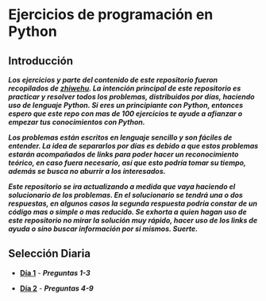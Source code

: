 # Ejercicios de programación en Python

## Introducción

***Los ejercicios y parte del contenido de este repositorio fueron recopilados de [zhiwehu](https://github.com/zhiwehu/Python-programming-exercises). La intención principal de este repositorio es practicar y resolver todos los problemas, distribuidos por días, haciendo uso de lenguaje Python. Si eres un principiante con Python, entonces espero que este repo con mas de 100 ejercicios te ayude a afianzar o empezar tus conocimientos con Python.***

***Los problemas están escritos en lenguaje sencillo y son fáciles de entender. La idea de separarlos por días es debido a que estos problemas estarán acompañados de links para poder hacer un reconocimiento teórico, en caso fuera necesario, así que esto podría tomar su tiempo, además se busca no aburrir a los interesados.***

***Este repositorio se ira actualizando a medida que vaya haciendo el solucionario de los problemas. En el solucionario se tendrá una o dos respuestas, en algunos casos la segunda respuesta podría constar de un código mas o simple o mas reducido. Se exhorta a quien hagan uso de este repositorio no mirar la solución muy rápido, hacer uso de los links de ayuda o sino buscar información por si mismos. Suerte.***

## Selección Diaria

* **[Día 1](https://github.com/ratondelcongo/Python-Practice-Spanish-Edition/blob/master/Problemas/Dia%2001.md)** - ***Preguntas 1-3***

* **[Día 2](https://github.com/ratondelcongo/Python-Practice-Spanish-Edition/blob/master/Problemas/Dia%2002.md)** - ***Preguntas 4-9***
